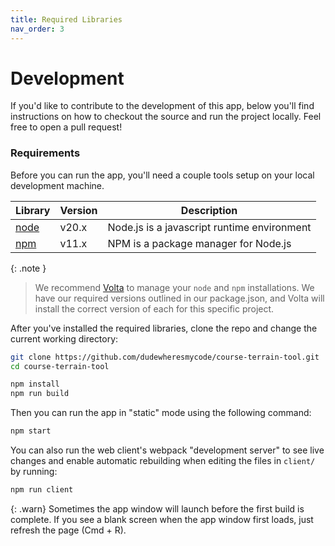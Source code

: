 ```yaml
---
title: Required Libraries
nav_order: 3
---
```


# Development

If you'd like to contribute to the development of this app, below you'll find instructions on how to checkout the source and run the project locally. Feel free to open a pull request!

### Requirements

Before you can run the app, you'll need a couple tools setup on your local development machine.

| Library | Version | Description |
| --- | --- | --- |
| [node](https://nodejs.org) | v20.x | Node.js is a javascript runtime environment |
| [npm](https://npmjs.com) | v11.x | NPM is a package manager for Node.js |


{: .note }
> We recommend [Volta](https://docs.volta.sh/guide/getting-started) to manage your `node` and `npm` installations. We have our required versions outlined in our package.json, and Volta will install the correct version of each for this specific project.

After you've installed the required libraries, clone the repo and change the current working directory:

```bash
git clone https://github.com/dudewheresmycode/course-terrain-tool.git
cd course-terrain-tool
```

```bash
npm install
npm run build
```

Then you can run the app in "static" mode using the following command:
```bash
npm start
```

You can also run the web client's webpack "development server" to see live changes and enable automatic rebuilding when editing the files in `client/` by running:
```bash
npm run client
```
{: .warn}
Sometimes the app window will launch before the first build is complete. If you see a blank screen when the app window first loads, just refresh the page (Cmd + R).